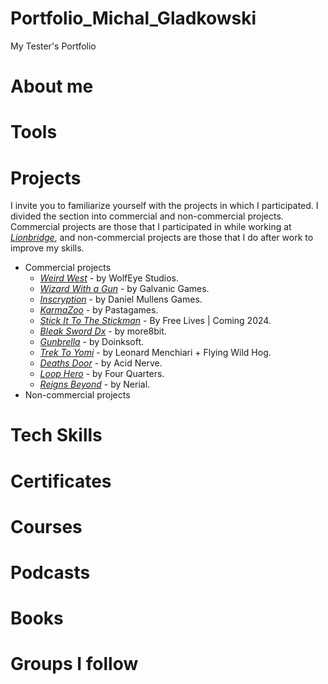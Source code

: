 # Portfolio_Michal_Gladkowski
My Tester's Portfolio
# About me
# Tools
# Projects
I invite you to familiarize yourself with the projects in which I participated. I divided the section into commercial and non-commercial projects.
Commercial projects are those that I participated in while working at [*Lionbridge*](https://games.lionbridge.com/), and non-commercial projects are those that I do after work to improve my skills.
* Commercial projects
  * [*Weird West*](https://www.weirdwest.com/) - by WolfEye Studios.
  * [*Wizard With a Gun*](https://www.wizardwithagun.com/) - by Galvanic Games.
  * [*Inscryption*](https://www.inscryption.com/) - by Daniel Mullens Games. 
  * [*KarmaZoo*](https://www.devolverdigital.com/games/karmazoo) - by Pastagames.
  * [*Stick It To The Stickman*](https://www.stickittothestickman.com/) - By Free Lives | Coming 2024.
  * [*Bleak Sword Dx*](https://www.bleaksword.com/) - by more8bit.
  * [*Gunbrella*](https://www.gunbrella.com/) - by Doinksoft.
  * [*Trek To Yomi*](https://flyingwildhog.com/games/trek-to-yomi/) - by Leonard Menchiari + Flying Wild Hog.
  * [*Deaths Door*](https://playdeathsdoor.com/) - by Acid Nerve.
  * [*Loop Hero*](https://loophero.com/) - by Four Quarters.
  * [*Reigns Beyond*](https://www.reignsgame.com/beyond) - by Nerial.
* Non-commercial projects
# Tech Skills
# Certificates
# Courses
# Podcasts
# Books
# Groups I follow
